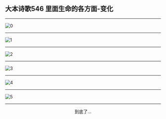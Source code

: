 
## 大本诗歌546 里面生命的各方面-变化
        
<div id="aplayer0"></div>

---

<img alt="0" data-original="/data/d0546/0.png">

---

<img alt="1" data-original="/data/d0546/1.png">

---

<img alt="2" data-original="/data/d0546/2.png">

---

<img alt="3" data-original="/data/d0546/3.png">

---

<img alt="4" data-original="/data/d0546/4.png">

---

<img alt="5" data-original="/data/d0546/5.png">

---

<p style="text-align: center">到底了...</p>

<script src="/js/dist-view.js"></script>

<script>
MAIN.id = 'd0546';
        
const ap0 = new APlayer({
    container: document.getElementById('aplayer0'),
    volume: 1,
    loop: 'none',
    preload: 'none',
    audio: [{
        name: '大本诗歌546.mp3',
        artist: '大本诗歌',
        url: 'https://res.wx.qq.com/voice/getvoice?mediaid=MzI0NTk3MDM5M18yMjQ3NDk0MzY5',
        cover: '/favicon'
    }]
});
</script>
